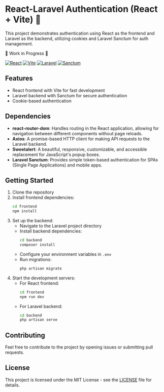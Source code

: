 # React-Laravel Authentication (React + Vite) :rocket:

This project demonstrates authentication using React as the frontend and Laravel as the backend, utilizing cookies and Laravel Sanctum for auth management.

:construction: Work in Progress :construction:

[![React](https://img.shields.io/badge/-React-20232A?style=flat-square&logo=react&logoColor=61DAFB)](https://reactjs.org/)
[![Vite](https://img.shields.io/badge/-Vite-B73BFE?style=flat-square&logo=vite&logoColor=F28D00)](https://vitejs.dev/)
[![Laravel](https://img.shields.io/badge/-Laravel-E749A5?style=flat-square&logo=laravel&logoColor=white)](https://laravel.com/)
[![Sanctum](https://img.shields.io/badge/-Sanctum-7A7F8A?style=flat-square&logo=laravel&logoColor=white)](https://laravel.com/docs/10.x/sanctum)

## Features

- React frontend with Vite for fast development
- Laravel backend with Sanctum for secure authentication
- Cookie-based authentication

## Dependencies

- **react-router-dom**: Handles routing in the React application, allowing for navigation between different components without page reloads.
- **Axios**: A promise-based HTTP client for making API requests to the Laravel backend.
- **Sweetalert**: A beautiful, responsive, customizable, and accessible replacement for JavaScript's popup boxes.
- **Laravel Sanctum**: Provides simple token-based authentication for SPAs (Single Page Applications) and mobile apps.

## Getting Started

1. Clone the repository
2. Install frontend dependencies:
    ```bash
    cd frontend
    npm install
    ```
3. Set up the backend:
    - Navigate to the Laravel project directory
    - Install backend dependencies:
      ```bash
      cd backend
      composer install
      ```
    - Configure your environment variables in `.env`
    - Run migrations:
      ```bash
      php artisan migrate
      ```
4. Start the development servers:
    - For React frontend:
      ```bash
      cd frontend
      npm run dev
      ```
    - For Laravel backend:
      ```bash
      cd backend
      php artisan serve
      ```

## Contributing

Feel free to contribute to the project by opening issues or submitting pull requests.

## License

This project is licensed under the MIT License - see the [LICENSE](LICENSE) file for details.

